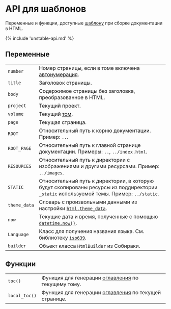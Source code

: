 # API для шаблонов

Переменные и функции, доступные [шаблону](../4-customization/1-html.md#template) при сборке документации в HTML.

{% include 'unstable-api.md' %}

## Переменные

|               |                                                                                                                                         |
|---------------|-----------------------------------------------------------------------------------------------------------------------------------------|
| `number`      | Номер страницы, если в томе включена [автонумерация](../1-overview/02-structure.md#autonumeration).                                     |
| `title`       | Заголовок страницы.                                                                                                                     |
| `body`        | Содержимое страницы без заголовка, преобразованное в HTML.                                                                              |
| `project`     | Текущий проект.                                                                                                                         |
| `volume`      | Текущий [том](../1-overview/01-terms.md).                                                                                               |
| `page`        | Текущая страница.                                                                                                                       |
| `ROOT`        | Относительный путь к корню документации. Пример: `..`.                                                                                  |
| `ROOT_PAGE`   | Относительный путь к главной странице документации. Примеры: `..`, `../index.html`.                                                     |
| `RESOURCES`   | Относительный путь к директории с изображениями и другими ресурсами. Пример: `../images`.                                               |
| `STATIC`      | Относительный путь к директории, в которую будут скопированы ресурсы из поддиректории `_static` используемой темы. Пример: `../static`. |
| `theme_data`  | Словарь с произвольными данными из настройки [`html.theme_data`](../5-reference/1-configuration.md#volume.html.theme_data).             |
| `now`         | Текущие дата и время, полученные с помощью [`datetime.now()`](https://docs.python.org/3/library/datetime.html#datetime.datetime.now).   |
| `Language`    | Класс для получения названия языка. См. библиотеку [`iso639`](https://github.com/jacksonllee/iso639).                                   |
| `builder`     | Объект класса `HtmlBuilder` из Собираки.                                                                                                |

## Функции

|               |                                                                                                                                         |
|---------------|-----------------------------------------------------------------------------------------------------------------------------------------|
| `toc()`       | Функция для генерации [оглавления](../1-overview/02-structure.md#toc) по текущему тому.                                                 |
| `local_toc()` | Функция для генерации [оглавления](../1-overview/02-structure.md#toc) по текущей странице.                                              |